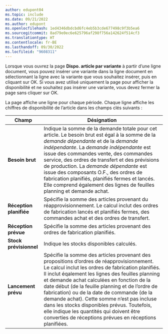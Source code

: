 ```yaml
---
author: edupont04
ms.topic: include
ms.date: 09/21/2022
ms.author: edupont
ms.openlocfilehash: 1ed4346dbdcbd6fc4eb5b3cde677498c9f3b5ea6
ms.sourcegitcommit: 8ad79e0ec6e625796af298f756a142624f514cf3
ms.translationtype: HT
ms.contentlocale: fr-BE
ms.lasthandoff: 09/30/2022
ms.locfileid: "9608311"
---
```

Lorsque vous ouvrez la page **Dispo. article par variante** à partir d’une ligne document, vous pouvez insérer une variante dans la ligne document en sélectionnant la ligne avec la variante que vous souhaitez insérer, puis en cliquant sur OK. Si vous avez utilisé uniquement la page pour afficher la disponibilité et ne souhaitez pas insérer une variante, vous devez fermer la page sans cliquer sur OK.

La page affiche une ligne pour chaque période. Chaque ligne affiche les chiffres de disponibilité de l’article dans les champs clés suivants :

| Champ | Désignation |
|--|--|
| **Besoin brut**| Indique la somme de la demande totale pour cet article. Le besoin brut est égal à la somme de la *demande dépendante* et de la *demande indépendante*. La *demande indépendante* est issue des commandes vente, des commandes service, des ordres de transfert et des prévisions de production. La *demande dépendante* est issue des composants O.F., des ordres de fabrication planifiés, planifiés fermes et lancés. Elle comprend également des lignes de feuilles planning et demande achat.|
| **Réception planifiée** | Spécifie la somme des articles provenant du réapprovisionnement. Le calcul inclut des ordres de fabrication lancés et planifiés fermes, des commandes achat et des ordres de transfert. |
| **Réception prévue** | Spécifie la somme des articles provenant des ordres de fabrication planifiés. |
| **Stock prévisionnel** | Indique les stocks disponibles calculés. |
| **Lancement prévu** | Spécifie la somme des articles provenant des propositions d’ordres de réapprovisionnement. Le calcul inclut les ordres de fabrication planifiés. Il inclut éqalement les lignes des feuilles planning et demande achat calculées en fonction de la date début (de la feuille planning et de l’ordre de fabrication) ou de la date de commande (de la demande achat). Cette somme n’est pas incluse dans les stocks disponibles prévus. Toutefois, elle indique les quantités qui doivent être converties de réceptions prévues en réceptions planifiées. |
